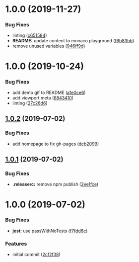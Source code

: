 # 1.0.0 (2019-11-27)


### Bug Fixes

* linting ([c651584](https://github.com/etclabscore/pristine-typescript-react-material-ui-monaco-playground/commit/c651584e4cea12bddcc8bc1d4e29a8d60d9fd28f))
* **README:** update content to monaco playground ([f6b83bb](https://github.com/etclabscore/pristine-typescript-react-material-ui-monaco-playground/commit/f6b83bb24da1be50d1d05a214098b838820771ee))
* remove unused variables ([946ff9d](https://github.com/etclabscore/pristine-typescript-react-material-ui-monaco-playground/commit/946ff9d04b4cfeb3fd1763b272d7db0fca5b1675))

# 1.0.0 (2019-10-24)


### Bug Fixes

* add demo gif to README ([a1e0ce6](https://github.com/etclabscore/pristine-typescript-react-material-ui/commit/a1e0ce6dd7c0d44e46e41faaf52b7e45b8623ce9))
* add viewport meta ([6843410](https://github.com/etclabscore/pristine-typescript-react-material-ui/commit/68434105895ea915c3aa4204c8827801d3a5d7bc))
* linting ([27c26d6](https://github.com/etclabscore/pristine-typescript-react-material-ui/commit/27c26d6fa744910a0c53789b0f020a7870053925))

## [1.0.2](https://github.com/etclabscore/pristine-typescript-react/compare/1.0.1...1.0.2) (2019-07-02)


### Bug Fixes

* add homepage to fix gh-pages ([dcb2099](https://github.com/etclabscore/pristine-typescript-react/commit/dcb2099))

## [1.0.1](https://github.com/etclabscore/pristine-typescript-react/compare/1.0.0...1.0.1) (2019-07-02)


### Bug Fixes

* **.releaserc:** remove npm publish ([2ee1fce](https://github.com/etclabscore/pristine-typescript-react/commit/2ee1fce))

# 1.0.0 (2019-07-02)


### Bug Fixes

* **jest:** use passWithNoTests ([f7fdd6c](https://github.com/etclabscore/pristine-typescript-react/commit/f7fdd6c))


### Features

* initial commit ([2cf2f38](https://github.com/etclabscore/pristine-typescript-react/commit/2cf2f38))
